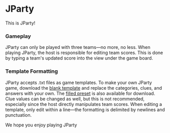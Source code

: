# JParty
This is JParty!

### Gameplay
JParty can only be played with three teams—no more, no less. When playing JParty, the host is responsible for editing team scores. This is done by typing a team's updated score into the view under the game board.

### Template Formatting
JParty accepts .txt files as game templates. To make your own JParty game, download the [blank template](template.txt) and replace the categories, clues, and answers with your own. The [filled preset](coding.txt) is also available for download. Clue values can be changed as well, but this is not recommended, especially since the host directly manipulates team scores. When editing a template, only edit within a line—the formatting is delimited by newlines and punctuation.

We hope you enjoy playing JParty